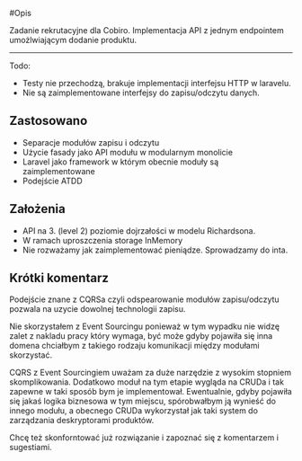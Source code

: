 #Opis

Zadanie rekrutacyjne dla Cobiro.
Implementacja API z jednym endpointem umożlwiającym dodanie produktu.

---

Todo:
- Testy nie przechodzą, brakuje implementacji interfejsu HTTP w laravelu.
- Nie są zaimplementowane interfejsy do zapisu/odczytu danych.

## Zastosowano
- Separacje modułów zapisu i odczytu
- Użycie fasady jako API modułu w modularnym monolicie
- Laravel jako framework w którym obecnie moduły są zaimplementowane
- Podejście ATDD

## Założenia
- API na 3. (level 2) poziomie dojrzałości w modelu Richardsona.
- W ramach uproszczenia storage InMemory
- Nie rozważamy jak zaimplementować pieniądze. Sprowadzamy do inta.

## Krótki komentarz
Podejście znane z CQRSa czyli odspearowanie modułów zapisu/odczytu pozwala na uzycie dowolnej technologii zapisu.

Nie skorzystałem z Event Sourcingu ponieważ w tym wypadku nie widzę zalet z nakladu pracy który wymaga, być może gdyby pojawiła się inna domena chciałbym z takiego rodzaju komunikacji między modułami skorzystać.

CQRS z Event Sourcingiem uważam za duże narzędzie z wysokim stopniem skomplikowania. Dodatkowo moduł na tym etapie wygląda na CRUDa i tak zapewne w taki sposób bym je implementował.
Ewentualnie, gdyby pojawiła się jakaś logika biznesowa w tym miejscu, spórobwałbym ją wynieść do innego modułu, a obecnego CRUDa wykorzystał jak taki system do zarządzania deskryptorami produktów.

Chcę też skonforntować już rozwiązanie i zapoznać się z komentarzem i sugestiami.
